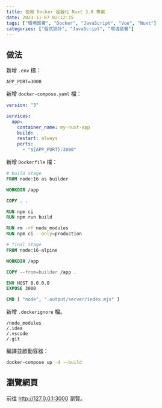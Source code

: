 ```yaml
---
title: 使用 Docker 容器化 Nuxt 3.0 專案
date: 2023-11-07 02:12:15
tags: ["環境部署", "Docker", "JavaScript", "Vue", "Nuxt"]
categories: ["程式設計", "JavaScript", "環境部署"]
---
```


## 做法

新增 `.env` 檔：

```env
APP_PORT=3000
```

新增 `docker-compose.yaml` 檔：

```yaml
version: "3"

services:
  app:
    container_name: my-nuxt-app
    build: .
    restart: always
    ports:
      - "${APP_PORT}:3000"
```

新增 `Dockerfile` 檔：

```dockerfile
# build stage
FROM node:16 as builder

WORKDIR /app

COPY . .

RUN npm ci
RUN npm run build

RUN rm -rf node_modules
RUN npm ci --only=production

# final stage
FROM node:16-alpine

WORKDIR /app

COPY --from=builder /app .

ENV HOST 0.0.0.0
EXPOSE 3000

CMD [ "node", ".output/server/index.mjs" ]
```

新增 `.dockerignore` 檔。

```env
/node_modules
/.idea
/.vscode
/.git
```

編譯並啟動容器：

```bash
docker-compose up -d --build
```

## 瀏覽網頁

前往 <http://127.0.0.1:3000> 瀏覽。
